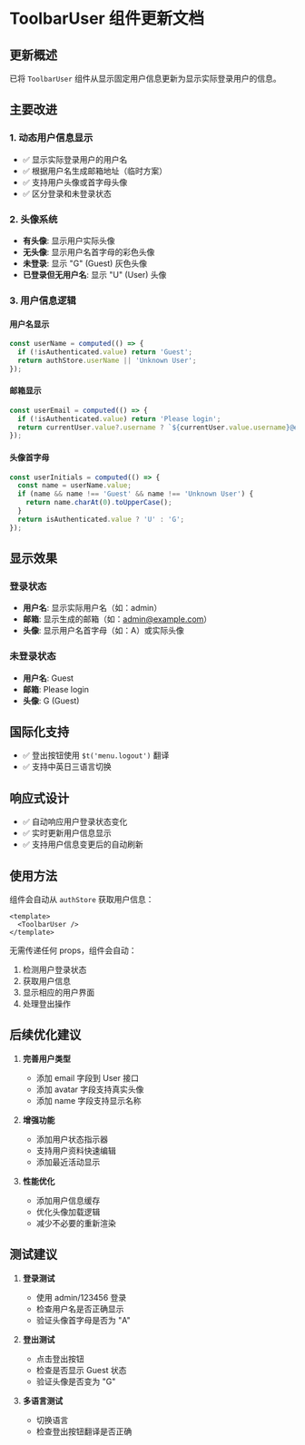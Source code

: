 # ToolbarUser 组件更新文档

## 更新概述

已将 `ToolbarUser` 组件从显示固定用户信息更新为显示实际登录用户的信息。

## 主要改进

### 1. 动态用户信息显示

- ✅ 显示实际登录用户的用户名
- ✅ 根据用户名生成邮箱地址（临时方案）
- ✅ 支持用户头像或首字母头像
- ✅ 区分登录和未登录状态

### 2. 头像系统

- **有头像**: 显示用户实际头像
- **无头像**: 显示用户名首字母的彩色头像
- **未登录**: 显示 "G" (Guest) 灰色头像
- **已登录但无用户名**: 显示 "U" (User) 头像

### 3. 用户信息逻辑

#### 用户名显示

```typescript
const userName = computed(() => {
  if (!isAuthenticated.value) return 'Guest';
  return authStore.userName || 'Unknown User';
});
```

#### 邮箱显示

```typescript
const userEmail = computed(() => {
  if (!isAuthenticated.value) return 'Please login';
  return currentUser.value?.username ? `${currentUser.value.username}@example.com` : 'No email';
});
```

#### 头像首字母

```typescript
const userInitials = computed(() => {
  const name = userName.value;
  if (name && name !== 'Guest' && name !== 'Unknown User') {
    return name.charAt(0).toUpperCase();
  }
  return isAuthenticated.value ? 'U' : 'G';
});
```

## 显示效果

### 登录状态

- **用户名**: 显示实际用户名（如：admin）
- **邮箱**: 显示生成的邮箱（如：admin@example.com）
- **头像**: 显示用户名首字母（如：A）或实际头像

### 未登录状态

- **用户名**: Guest
- **邮箱**: Please login
- **头像**: G (Guest)

## 国际化支持

- ✅ 登出按钮使用 `$t('menu.logout')` 翻译
- ✅ 支持中英日三语言切换

## 响应式设计

- ✅ 自动响应用户登录状态变化
- ✅ 实时更新用户信息显示
- ✅ 支持用户信息变更后的自动刷新

## 使用方法

组件会自动从 `authStore` 获取用户信息：

```vue
<template>
  <ToolbarUser />
</template>
```

无需传递任何 props，组件会自动：

1. 检测用户登录状态
2. 获取用户信息
3. 显示相应的用户界面
4. 处理登出操作

## 后续优化建议

1. **完善用户类型**

   - 添加 email 字段到 User 接口
   - 添加 avatar 字段支持真实头像
   - 添加 name 字段支持显示名称

2. **增强功能**

   - 添加用户状态指示器
   - 支持用户资料快速编辑
   - 添加最近活动显示

3. **性能优化**
   - 添加用户信息缓存
   - 优化头像加载逻辑
   - 减少不必要的重新渲染

## 测试建议

1. **登录测试**

   - 使用 admin/123456 登录
   - 检查用户名是否正确显示
   - 验证头像首字母是否为 "A"

2. **登出测试**

   - 点击登出按钮
   - 检查是否显示 Guest 状态
   - 验证头像是否变为 "G"

3. **多语言测试**
   - 切换语言
   - 检查登出按钮翻译是否正确
